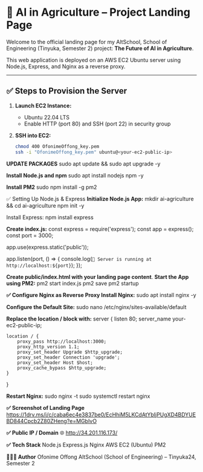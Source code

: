 # 🌿 AI in Agriculture – Project Landing Page

Welcome to the official landing page for my AltSchool, School of Engineering (Tinyuka, Semester 2) project: **The Future of AI in Agriculture**.

This web application is deployed on an AWS EC2 Ubuntu server using Node.js, Express, and Nginx as a reverse proxy.

---

## ✅ Steps to Provision the Server

1. **Launch EC2 Instance:**
   - Ubuntu 22.04 LTS
   - Enable HTTP (port 80) and SSH (port 22) in security group

2. **SSH into EC2:**
   ```bash
   chmod 400 OfonimeOffong_key.pem
   ssh -i "OfonimeOffong_key.pem" ubuntu@<your-ec2-public-ip>

**UPDATE PACKAGES**
sudo apt update && sudo apt upgrade -y

**Install Node.js and npm**
sudo apt install nodejs npm -y

**Install PM2**
sudo npm install -g pm2

✅ Setting Up Node.js & Express
**Initialize Node.js App:**
mkdir ai-agriculture && cd ai-agriculture
npm init -y

Install Express:
npm install express

**Create index.js:**
const express = require('express');
const app = express();
const port = 3000;

app.use(express.static('public'));

app.listen(port, () => {
  console.log(`🚀 Server is running at http://localhost:${port}`);
});

**Create public/index.html with your landing page content**.
**Start the App using PM2:**
pm2 start index.js
pm2 save
pm2 startup

**✅ Configure Nginx as Reverse Proxy
Install Nginx:**
sudo apt install nginx -y

**Configure the Default Site:**
sudo nano /etc/nginx/sites-available/default

**Replace the location / block with:**
server {
    listen 80;
    server_name your-ec2-public-ip;

    location / {
        proxy_pass http://localhost:3000;
        proxy_http_version 1.1;
        proxy_set_header Upgrade $http_upgrade;
        proxy_set_header Connection 'upgrade';
        proxy_set_header Host $host;
        proxy_cache_bypass $http_upgrade;
    }
}

**Restart Nginx:**
sudo nginx -t
sudo systemctl restart nginx

**✅ Screenshot of Landing Page**
https://1drv.ms/i/c/caba6ec4e3837be0/EcHhiM5LKCdAtYbIjPUgXD4BDYUEBD844Cpcb2Z80ZHeng?e=MGbIvO

**✅ Public IP / Domain**
🌐 http://34.201.116.173/


**✅ Tech Stack**
Node.js
Express.js
Nginx
AWS EC2 (Ubuntu)
PM2

**👨🏾‍💻 Author**
Ofonime Offong
AltSchool (School of Engineering) – Tinyuka24, Semester 2

